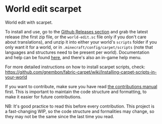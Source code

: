 # World edit scarpet
World edit with scarpet.

To install and use, go to the [Github Releases section](https://github.com/Ghoulboy78/World-edit-scarpet/releases) and grab the latest release (the first zip file, or the `world-edit.sc` file only if you don't care about translations), and unzip it into either your world's `scripts` folder if you only want it for a world, or in `.minecraft/config/carpet/scripts` (note that languages and structures need to be present per world). Documentation and help can be found [here](https://github.com/Ghoulboy78/World-edit-scarpet/blob/master/docs/Documentation.md), and there's also an in-game help menu.

For more detailed instructions on how to install scarpet scripts, check: https://github.com/gnembon/fabric-carpet/wiki/Installing-carpet-scripts-in-your-world

If you want to contribute, make sure you have read [the contributions manual](/CONTRIBUTING.md) first. This is important to maintain the code structure
and formatting, to make it easier for future contributions. 

NB: It's good practice to read this before every contribution.
This project is a fast-changing WIP, so the code structure and formalities may change, so they may not be the same since
the last time you read.
